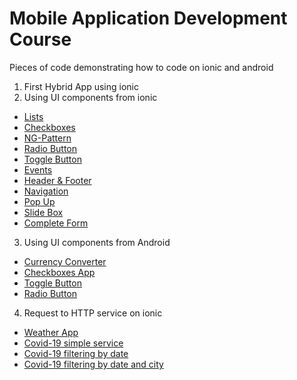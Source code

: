 # Mobile Application Development Course
Pieces of code demonstrating how to code on ionic and android
1. First Hybrid App using ionic
2. Using UI components from ionic
  * [Lists](https://github.com/mariaborbones/students_mobile_projects/tree/master/Hybrid%20Ionic/Header%26Footer)
  * [Checkboxes](https://github.com/mariaborbones/students_mobile_projects/tree/master/Hybrid%20Ionic/checkbox)
  * [NG-Pattern](https://github.com/mariaborbones/students_mobile_projects/tree/master/Hybrid%20Ionic/input-ngpattern)
  * [Radio Button](https://github.com/mariaborbones/students_mobile_projects/tree/master/Hybrid%20Ionic/radiobutton)
  * [Toggle Button](https://github.com/mariaborbones/students_mobile_projects/tree/master/Hybrid%20Ionic/togglebutton)
  * [Events](https://github.com/mariaborbones/students_mobile_projects/tree/master/Hybrid%20Ionic/buttonevents)
  * [Header & Footer](https://github.com/mariaborbones/students_mobile_projects/tree/master/Hybrid%20Ionic/Header%26Footer)
  * [Navigation](https://github.com/mariaborbones/students_mobile_projects/tree/master/Hybrid%20Ionic/Navigation)
  * [Pop Up](https://github.com/mariaborbones/students_mobile_projects/tree/master/Hybrid%20Ionic/popup)
  * [Slide Box](https://github.com/mariaborbones/students_mobile_projects/tree/master/Hybrid%20Ionic/slide)
  * [Complete Form](https://github.com/mariaborbones/students_mobile_projects/tree/master/Hybrid%20Ionic/complete-form)

3. Using UI components from Android
  * [Currency Converter](https://github.com/mariaborbones/students_mobile_projects/tree/master/Native/CurrencyConverter)
  * [Checkboxes App](https://github.com/mariaborbones/students_mobile_projects/tree/master/Native/CheckboxApp)
  * [Toggle Button](https://github.com/mariaborbones/students_mobile_projects/tree/master/Native/ToggleButton)
  * [Radio Button](https://github.com/mariaborbones/students_mobile_projects/tree/master/Native/RadioButton)

4. Request to HTTP service on ionic
  * [Weather App](https://github.com/mariaborbones/students_mobile_projects/tree/master/Hybrid%20Ionic/ionicservices_weather)
  * [Covid-19 simple service](https://github.com/mariaborbones/students_mobile_projects/tree/master/Hybrid%20Ionic/ionicservices_covid_1)
  * [Covid-19 filtering by date](https://github.com/mariaborbones/students_mobile_projects/tree/master/Hybrid%20Ionic/ionicservices_covid_2)
  * [Covid-19 filtering by date and city](https://github.com/mariaborbones/students_mobile_projects/tree/master/Hybrid%20Ionic/ionicservices_covid_3)
